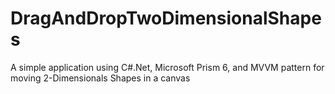 # DragAndDropTwoDimensionalShapes
A simple application using C#.Net, Microsoft Prism 6, and MVVM pattern for moving 2-Dimensionals Shapes in a canvas
